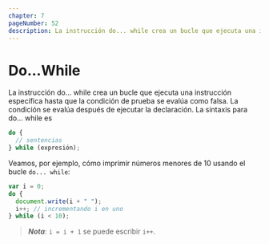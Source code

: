 ```yaml
---
chapter: 7
pageNumber: 52
description: La instrucción do... while crea un bucle que ejecuta una instrucción específica hasta que la condición de prueba se evalúa como falsa. La condición se evalúa después de ejecutar la declaración.
---
```

# Do...While

La instrucción do... while crea un bucle que ejecuta una instrucción específica hasta que la condición de prueba se evalúa como falsa. La condición se evalúa después de ejecutar la declaración. La sintaxis para do... while es

```javascript
do {
  // sentencias
} while (expresión);
```

Veamos, por ejemplo, cómo imprimir números menores de 10 usando el bucle `do... while`:

```javascript
var i = 0;
do {
  document.write(i + " ");
  i++; // incrementando i en uno
} while (i < 10);
```

> _**Nota**_: `i = i + 1` se puede escribir `i++`.
